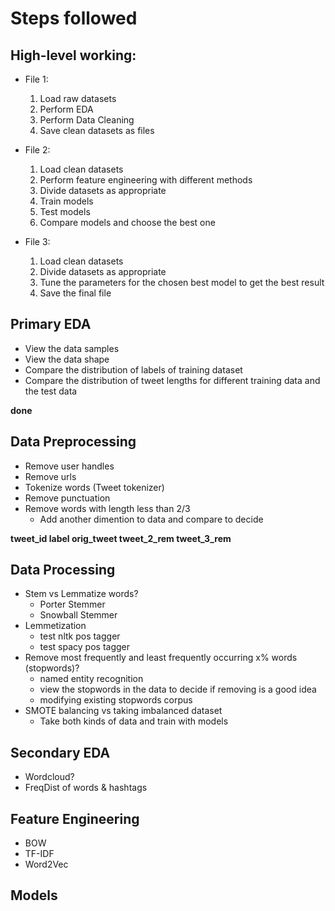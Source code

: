 # Steps followed

## High-level working:
- File 1:
    1. Load raw datasets
    2. Perform EDA
    3. Perform Data Cleaning
    4. Save clean datasets as files

- File 2:
    1. Load clean datasets
    2. Perform feature engineering with different methods
    2. Divide datasets as appropriate
    3. Train models
    4. Test models
    5. Compare models and choose the best one

- File 3:
    1. Load clean datasets
    2. Divide datasets as appropriate
    3. Tune the parameters for the chosen best model to get the best result
    4. Save the final file

## Primary EDA
* View the data samples
* View the data shape
* Compare the distribution of labels of training dataset
* Compare the distribution of tweet lengths for different training data and the test data

**done**

## Data Preprocessing
* Remove user handles
* Remove urls
* Tokenize words (Tweet tokenizer)
* Remove punctuation
* Remove words with length less than 2/3
    - Add another dimention to data and compare to decide

**tweet_id label orig_tweet tweet_2_rem tweet_3_rem**

## Data Processing
* Stem vs Lemmatize words?
    * Porter Stemmer
    * Snowball Stemmer
* Lemmetization
    * test nltk pos tagger
    * test spacy pos tagger
* Remove most frequently and least frequently occurring x% words (stopwords)?
    * named entity recognition
    * view the stopwords in the data to decide if removing is a good idea
    * modifying existing stopwords corpus
* SMOTE balancing vs taking imbalanced dataset
    - Take both kinds of data and train with models

## Secondary EDA
* Wordcloud?
* FreqDist of words & hashtags

## Feature Engineering
* BOW
* TF-IDF
* Word2Vec

## Models

